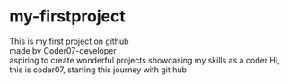 # my-firstproject
This is my first project on github
<br>
made by Coder07-developer
<br>
aspiring to create wonderful projects showcasing my skills as a coder
Hi, this is coder07, starting this journey with git hub 
